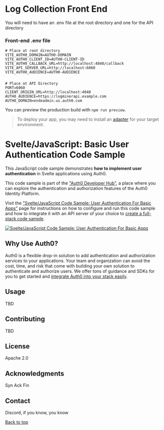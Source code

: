# Log Collection Front End

You will need to have an .env file at the root directory and one for the API directory

### Front-end .env file

```
# Place at root directory
VITE_AUTH0_DOMAIN=AUTH0-DOMAIN
VITE_AUTH0_CLIENT_ID=AUTH0-CLIENT-ID
VITE_AUTH0_CALLBACK_URL=http://localhost:4040/callback
VITE_API_SERVER_URL=http://localhost:6060
VITE_AUTH0_AUDIENCE=AUTH0-AUDIENCE
```
###
```
# Place at API Directory
PORT=6060
CLIENT_ORIGIN_URL=http://localhost:4040
AUTH0_AUDIENCE=https://logminerapi.example.com
AUTH0_DOMAIN=endeadmin.us.auth0.com
```


You can preview the production build with `npm run preview`.

> To deploy your app, you may need to install an [adapter](https://kit.svelte.dev/docs/adapters) for your target environment.

# Svelte/JavaScript: Basic User Authentication Code Sample

This JavaScript code sample demonstrates **how to implement user authentication** in Svelte applications using Auth0.

This code sample is part of the ["Auth0 Developer Hub"](https://auth0.com/developers/hub), a place where you can explore the authentication and authorization features of the Auth0 Identity Platform.

Visit the ["Svelte/JavaScript Code Sample: User Authentication For Basic Apps"](https://auth0.com/developers/hub/code-samples/spa/svelte-javascript/basic-authentication) page for instructions on how to configure and run this code sample and how to integrate it with an API server of your choice to [create a full-stack code sample](https://auth0.com//developers/hub/code-samples/full-stack/hello-world/basic-access-control/spa).

[![Svelte/JavaScript Code Sample: User Authentication For Basic Apps](https://cdn.auth0.com/blog/hub/code-samples/spa/svelte-javascript/basic-authentication.png)](https://auth0.com/developers/hub/code-samples/spa/svelte-javascript/basic-authentication)

## Why Use Auth0?

Auth0 is a flexible drop-in solution to add authentication and authorization services to your applications. Your team and organization can avoid the cost, time, and risk that come with building your own solution to authenticate and authorize users. We offer tons of guidance and SDKs for you to get started and [integrate Auth0 into your stack easily](https://auth0.com/developers/hub/code-samples/full-stack).

## Usage
TBD

## Contributing
TBD

## License
Apache 2.0

## Acknowledgments
Syn Ack Fin

## Contact
Discord, if you know, you know

[Back to top](#table-of-contents)




